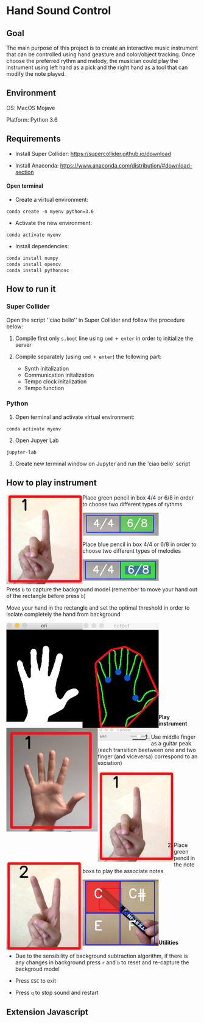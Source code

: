 # Hand Sound Control

## Goal
The main purpose of this project is to create an interactive music instrument that can be controlled using hand geasture and color/object tracking.
Once choose the preferred rythm and melody, the musician could play the instrument using left hand as a pick and the right hand as a tool that can modify the note played.

## Environment

OS: MacOS Mojave

Platform: Python 3.6

## Requirements

* Install Super Collider: https://supercollider.github.io/download

* Install Anaconda: https://www.anaconda.com/distribution/#download-section

#### Open terminal

* Create a virtual environment: 

```
conda create -n myenv python=3.6
```

- Activate the new environment: 

```
conda activate myenv
```

- Install dependencies:

```
conda install numpy
conda install opencv
conda install pythonosc
```

## How to run it

### Super Collider

Open the script  ''ciao bello'' in Super Collider and follow the procedure below:

1. Compile first only `s.boot` line using `cmd + enter` in order to initialize the server
2. Compile separately (using `cmd + enter`) the following part:

   - Synth initalization
    - Communication initalization
     - Tempo clock initalization
      - Tempo function
      
### Python

1. Open terminal and activate virtual environment:

```
conda activate myenv
```

2. Open Jupyer Lab

```
jupyter-lab
```

3. Create new terminal window on Jupyter and run the 'ciao bello' script


## How to play instrument 

<img src="https://github.com/murda94/first-test/blob/master/images/Schermata%202019-07-26%20alle%2010.34.30.png" align="left" width="200">

Place green pencil in box 4/4 or 6/8 in order to choose two different types of rythms

<img src="https://github.com/murda94/first-test/blob/master/images/Schermata%202019-07-25%20alle%2016.21.35.png" align="center" width="200">


Place blue pencil in box 4/4 or 6/8 in order to choose two different types of melodies

<img src="https://github.com/murda94/first-test/blob/master/images/Schermata%202019-07-25%20alle%2016.21.44.png" align="center" width="200">


Press `b` to capture the background model (remember to move your hand out of the rectangle before press `b`)

Move your hand in the rectangle and set the optimal threshold in order to isolate completely the hand from background

<img src="https://github.com/murda94/first-test/blob/master/images/Schermata%202019-07-25%20alle%2016.04.17.png" align="left" width="200">

<img src="https://github.com/murda94/first-test/blob/master/images/Schermata%202019-07-25%20alle%2016.04.32.png" align="left" width="200">

<img src="https://github.com/murda94/first-test/blob/master/images/Schermata%202019-07-25%20alle%2016.04.58.png" align="left" width="240">

<br /><br /><br /><br />
<img src="https://github.com/murda94/first-test/blob/master/images/Schermata%202019-07-25%20alle%2016.04.43.png" align="left" width="140"><br /><br />

<br /><br /><br /><br /><br /><br/>

#### Play instrument

1. Use middle finger as a guitar peak (each transition beetween one and two finger (and viceversa) correspond to an exciation)

<img src="https://github.com/murda94/first-test/blob/master/images/Schermata%202019-07-26%20alle%2010.34.30.png" align="left" width="200">
<img src="https://github.com/murda94/first-test/blob/master/images/Schermata%202019-07-26%20alle%2010.34.58.png" align="left" width="200">

<br /><br /><br /><br/><br /><br /><br /><br/><br /><br />

2. Place green pencil in the note boxs to play the associate notes

<img src="https://github.com/murda94/first-test/blob/master/images/Schermata%202019-07-26%20alle%2010.33.52.png" align="left" width="200">

<br /><br /><br /><br/><br /><br /><br /><br/>

#### Utilities

- Due to the sensibility of background subtraction algorithm, if there is any changes in background press `r` and `b` to reset and re-capture the backgroud model

- Press `ESC` to exit

- Press `q` to stop sound and restart


## Extension Javascript











      
      
      
      
 
















